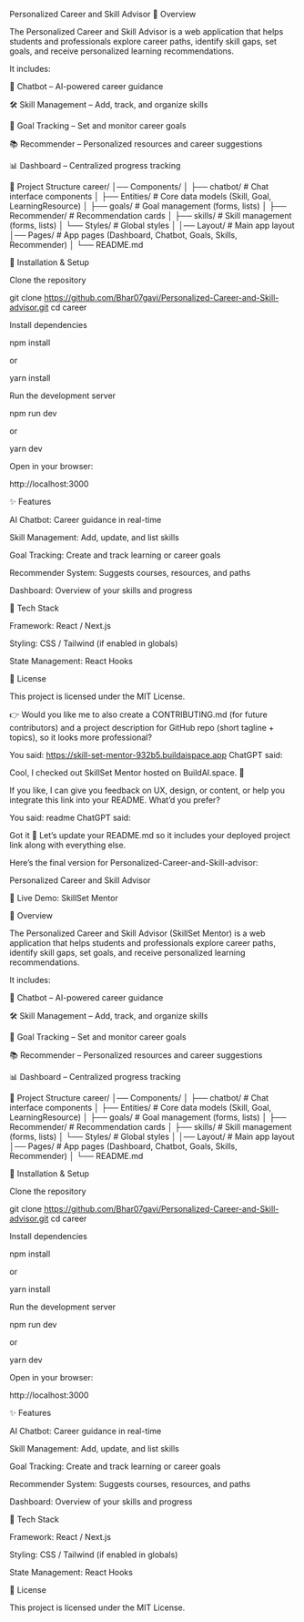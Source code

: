 Personalized Career and Skill Advisor
📌 Overview

The Personalized Career and Skill Advisor is a web application that helps students and professionals explore career paths, identify skill gaps, set goals, and receive personalized learning recommendations.

It includes:

💬 Chatbot – AI-powered career guidance

🛠 Skill Management – Add, track, and organize skills

🎯 Goal Tracking – Set and monitor career goals

📚 Recommender – Personalized resources and career suggestions

📊 Dashboard – Centralized progress tracking

📂 Project Structure
career/
│── Components/
│   ├── chatbot/         # Chat interface components
│   ├── Entities/        # Core data models (Skill, Goal, LearningResource)
│   ├── goals/           # Goal management (forms, lists)
│   ├── Recommender/     # Recommendation cards
│   ├── skills/          # Skill management (forms, lists)
│   └── Styles/          # Global styles
│
│── Layout/              # Main app layout
│── Pages/               # App pages (Dashboard, Chatbot, Goals, Skills, Recommender)
│
└── README.md

🚀 Installation & Setup

Clone the repository

git clone https://github.com/Bhar07gavi/Personalized-Career-and-Skill-advisor.git
cd career


Install dependencies

npm install


or

yarn install


Run the development server

npm run dev


or

yarn dev


Open in your browser:

http://localhost:3000

✨ Features

AI Chatbot: Career guidance in real-time

Skill Management: Add, update, and list skills

Goal Tracking: Create and track learning or career goals

Recommender System: Suggests courses, resources, and paths

Dashboard: Overview of your skills and progress

🔧 Tech Stack

Framework: React / Next.js

Styling: CSS / Tailwind (if enabled in globals)

State Management: React Hooks

📜 License

This project is licensed under the MIT License.

👉 Would you like me to also create a CONTRIBUTING.md (for future contributors) and a project description for GitHub repo (short tagline + topics), so it looks more professional?

You said:
https://skill-set-mentor-932b5.buildaispace.app
ChatGPT said:

Cool, I checked out SkillSet Mentor hosted on BuildAI.space. 🎯

If you like, I can give you feedback on UX, design, or content, or help you integrate this link into your README. What’d you prefer?

You said:
readme
ChatGPT said:

Got it 🚀 Let’s update your README.md so it includes your deployed project link along with everything else.

Here’s the final version for Personalized-Career-and-Skill-advisor:

Personalized Career and Skill Advisor

🔗 Live Demo: SkillSet Mentor

📌 Overview

The Personalized Career and Skill Advisor (SkillSet Mentor) is a web application that helps students and professionals explore career paths, identify skill gaps, set goals, and receive personalized learning recommendations.

It includes:

💬 Chatbot – AI-powered career guidance

🛠 Skill Management – Add, track, and organize skills

🎯 Goal Tracking – Set and monitor career goals

📚 Recommender – Personalized resources and career suggestions

📊 Dashboard – Centralized progress tracking

📂 Project Structure
career/
│── Components/
│   ├── chatbot/         # Chat interface components
│   ├── Entities/        # Core data models (Skill, Goal, LearningResource)
│   ├── goals/           # Goal management (forms, lists)
│   ├── Recommender/     # Recommendation cards
│   ├── skills/          # Skill management (forms, lists)
│   └── Styles/          # Global styles
│
│── Layout/              # Main app layout
│── Pages/               # App pages (Dashboard, Chatbot, Goals, Skills, Recommender)
│
└── README.md

🚀 Installation & Setup

Clone the repository

git clone https://github.com/Bhar07gavi/Personalized-Career-and-Skill-advisor.git
cd career


Install dependencies

npm install


or

yarn install


Run the development server

npm run dev


or

yarn dev


Open in your browser:

http://localhost:3000

✨ Features

AI Chatbot: Career guidance in real-time

Skill Management: Add, update, and list skills

Goal Tracking: Create and track learning or career goals

Recommender System: Suggests courses, resources, and paths

Dashboard: Overview of your skills and progress

🔧 Tech Stack

Framework: React / Next.js

Styling: CSS / Tailwind (if enabled in globals)

State Management: React Hooks

📜 License

This project is licensed under the MIT License.


